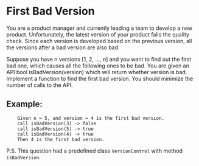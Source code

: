 # First Bad Version

You are a product manager and currently leading a team to develop a new product. Unfortunately, the latest version of your product fails the quality check. Since each version is developed based on the previous version, all the versions after a bad version are also bad.

Suppose you have n versions [1, 2, ..., n] and you want to find out the first bad one, which causes all the following ones to be bad.
You are given an API bool isBadVersion(version) which will return whether version is bad. Implement a function to find the first bad version. You should minimize the number of calls to the API.


## Example:

        Given n = 5, and version = 4 is the first bad version.
        call isBadVersion(3) -> false
        call isBadVersion(5) -> true
        call isBadVersion(4) -> true
        Then 4 is the first bad version. 

P.S. This question had a predefined class `VersionControl` with method `isBadVersion`.
